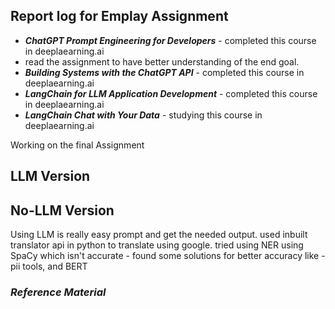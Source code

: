 
## Report log for Emplay Assignment
- __*ChatGPT Prompt Engineering for Developers*__ - completed this course in deeplaearning.ai 
- read the assignment to have better understanding of the end goal. 
- __*Building Systems with the ChatGPT API*__ - completed this course in deeplaearning.ai 
- __*LangChain for LLM Application Development*__ - completed this course in deeplaearning.ai
- __*LangChain Chat with Your Data*__ - studying this course in deeplaearning.ai

Working on the final Assignment

## LLM Version

## No-LLM Version

  Using LLM is really easy prompt and get the needed output.
  used inbuilt translator api in python to translate using google.
  tried using NER using SpaCy which isn't accurate - found some solutions for better accuracy like - pii tools, and BERT


### __*Reference Material*__

